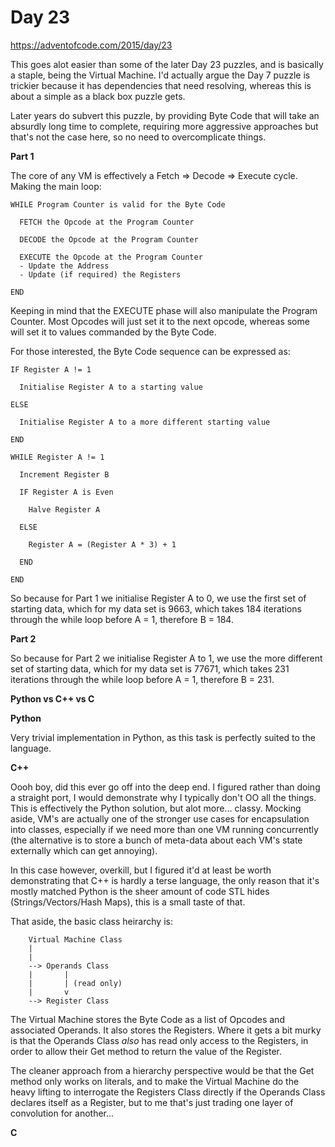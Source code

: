 # Day 23

https://adventofcode.com/2015/day/23

This goes alot easier than some of the later Day 23 puzzles, and is basically a staple, being the Virtual Machine.  I'd actually argue the Day 7 puzzle is trickier because it has dependencies that need resolving, whereas this is about a simple as a black box puzzle gets.

Later years do subvert this puzzle, by providing Byte Code that will take an absurdly long time to complete, requiring more aggressive approaches but that's not the case here, so no need to overcomplicate things.

**Part 1**

The core of any VM is effectively a Fetch => Decode => Execute cycle.  Making the main loop:

    WHILE Program Counter is valid for the Byte Code
    
      FETCH the Opcode at the Program Counter
      
      DECODE the Opcode at the Program Counter
      
      EXECUTE the Opcode at the Program Counter
      - Update the Address
      - Update (if required) the Registers
      
    END

Keeping in mind that the EXECUTE phase will also manipulate the Program Counter.  Most Opcodes will just set it to the next opcode, whereas some will set it to values commanded by the Byte Code.

For those interested, the Byte Code sequence can be expressed as:

    IF Register A != 1
    
      Initialise Register A to a starting value

    ELSE
    
      Initialise Register A to a more different starting value

    END

    WHILE Register A != 1

      Increment Register B
      
      IF Register A is Even
      
        Halve Register A

      ELSE

        Register A = (Register A * 3) + 1

      END

    END

So because for Part 1 we initialise Register A to 0, we use the first set of starting data, which for my data set is 9663, which takes 184 iterations through the while loop before A = 1, therefore B = 184.

**Part 2**

So because for Part 2 we initialise Register A to 1, we use the more different set of starting data, which for my data set is 77671, which takes 231 iterations through the while loop before A = 1, therefore B = 231.

**Python vs C++ vs C**

**Python**

Very trivial implementation in Python, as this task is perfectly suited to the language.

**C++**

Oooh boy, did this ever go off into the deep end.  I figured rather than doing a straight port, I would demonstrate why I typically don't OO all the things.  This is effectively the Python solution, but alot more... classy.  Mocking aside, VM's are actually one of the stronger use cases for encapsulation into classes, especially if we need more than one VM running concurrently (the alternative is to store a bunch of meta-data about each VM's state externally which can get annoying).

In this case however, overkill, but I figured it'd at least be worth demonstrating that C++ is hardly a terse language, the only reason that it's mostly matched Python is the sheer amount of code STL hides (Strings/Vectors/Hash Maps), this is a small taste of that.

That aside, the basic class heirarchy is:

        Virtual Machine Class
        |
        |
        --> Operands Class
        |       |
        |       | (read only)
        |       v
        --> Register Class

The Virtual Machine stores the Byte Code as a list of Opcodes and associated Operands.  It also stores the Registers.  Where it gets a bit murky is that the Operands Class *also* has read only access to the Registers, in order to allow their Get method to return the value of the Register.

The cleaner approach from a hierarchy perspective would be that the Get method only works on literals, and to make the Virtual Machine do the heavy lifting to interrogate the Registers Class directly if the Operands Class declares itself as a Register, but to me that's just trading one layer of convolution for another...

**C**
